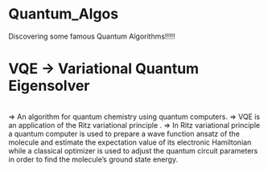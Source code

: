 # Quantum_Algos
Discovering some famous Quantum Algorithms!!!!!

<h1>VQE -> Variational Quantum Eigensolver</h1>  
<br>  
=> An algorithm for quantum chemistry using quantum computers.
=> VQE is an application of the Ritz variational principle .
=> In  Ritz variational principle a  quantum computer is used to prepare a wave function ansatz of the molecule and estimate the expectation value of its electronic Hamiltonian      while a classical optimizer is used to adjust the quantum circuit parameters in order to find the molecule’s ground state energy.


